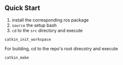 ## Quick Start

1. install the corresponding ros package
2. `source` the setup bash
3. `cd` to the `src` directory and execute 

```{bash}
catkin_init_workspace
```

For building, cd to the repo's root direcotry and execute

```bash
catkin_make
```

